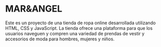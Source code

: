 # MAR&ANGEL
Este es un proyecto de una tienda de ropa online desarrollada utilizando HTML, CSS y JavaScript. La tienda ofrece una plataforma para que los usuarios naveguen y compren una variedad de prendas de vestir y accesorios de moda para hombres, mujeres y niños.
